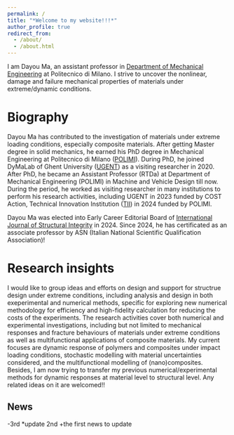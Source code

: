 ```yaml
---
permalink: /
title: "*Welcome to my website!!!*"
author_profile: true
redirect_from: 
  - /about/
  - /about.html
---
```


I am Dayou Ma, an assistant professor in [Department of Mechanical Engineering](https://www.mecc.polimi.it/en/research/faculty/dayou-ma) at Politecnico di Milano. I strive to uncover the nonlinear, damage and failure mechanical properties of materials under extreme/dynamic conditions.

Biography
======
Dayou Ma has contributed to the investigation of materials under extreme loading conditions, especially composite materials. After getting Master degree in solid mechanics, he earned his PhD degree in Mechanical Engineering at Politecnico di Milano ([POLIMI](https://www.polimi.it/)). During PhD, he joined DyMaLab of Ghent University ([UGENT](https://www.ugent.be/en)) as a visiting researcher in 2020. After PhD, he became an Assistant Professor (RTDa) at Department of Mechanical Engineering (POLIMI) in Machine and Vehicle Design till now. During the period, he worked as visiting researcher in many institutions to perform his research activities, including UGENT in 2023 funded by COST Action, Technical Innovation Institution ([TII](https://www.tii.ae/)) in 2024 funded by POLIMI.

Dayou Ma was elected into Early Career Editorial Board of [International Journal of Structural Integrity](https://www.emerald.com/insight/publication/issn/1757-9864) in 2024.
Since 2024, he has certificated as an associate professor by ASN (Italian National Scientific Qualification Association)!

Research insights
======
I would like to group ideas and efforts on design and support for structrue design under extreme conditions, including analysis and design in both exeperimental and numerical methods, specific for exploring new numerical methodology for efficiency and high-fidelity calculation for reducing the costs of the experiments.
The research activities cover both numerical and experimental investigations, including but not limited to mechanical responses and fracture behaviours of materials under extreme conditions as well as multifunctional applications of composite materials. My current focuses are dynamic response of polymers and composites under impact loading conditions, stochastic modelling with material uncertainties considered, and the multifunctional modelling of (nano)composites. Besides, I am now trying to transfer my previous numerical/experimental methods for dynamic responses at material level to structural level. Any related ideas on it are welcomed!!

News
-----
-3rd
*update 2nd
+the first news to update
